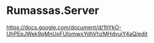 # Rumassas.Server

https://docs.google.com/document/d/1hYkO-UhPEpJWek9pMnUpFUIomwxYdhVhzMHdvuiY4aQ/edit
